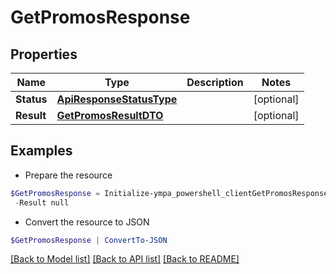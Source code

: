 # GetPromosResponse
## Properties

Name | Type | Description | Notes
------------ | ------------- | ------------- | -------------
**Status** | [**ApiResponseStatusType**](ApiResponseStatusType.md) |  | [optional] 
**Result** | [**GetPromosResultDTO**](GetPromosResultDTO.md) |  | [optional] 

## Examples

- Prepare the resource
```powershell
$GetPromosResponse = Initialize-ympa_powershell_clientGetPromosResponse  -Status null `
 -Result null
```

- Convert the resource to JSON
```powershell
$GetPromosResponse | ConvertTo-JSON
```

[[Back to Model list]](../README.md#documentation-for-models) [[Back to API list]](../README.md#documentation-for-api-endpoints) [[Back to README]](../README.md)

